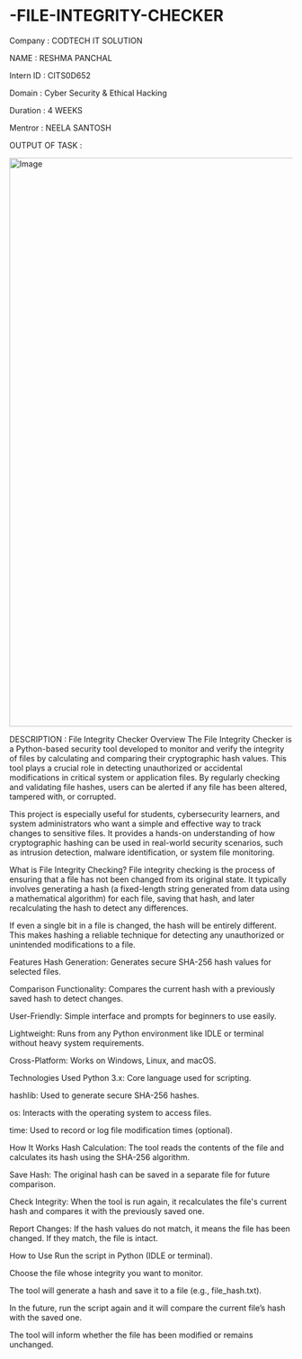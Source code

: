# -FILE-INTEGRITY-CHECKER

Company : CODTECH IT SOLUTION 

NAME : RESHMA PANCHAL 

Intern ID : CITS0D652

Domain : Cyber Security & Ethical Hacking

Duration : 4 WEEKS 

Mentror : NEELA SANTOSH 

OUTPUT OF TASK : 

<img width="1919" height="1011" alt="Image" src="https://github.com/user-attachments/assets/b17a989a-09f6-42a5-a2ee-bb431708484d" />

DESCRIPTION : File Integrity Checker
Overview
The File Integrity Checker is a Python-based security tool developed to monitor and verify the integrity of files by calculating and comparing their cryptographic hash values. This tool plays a crucial role in detecting unauthorized or accidental modifications in critical system or application files. By regularly checking and validating file hashes, users can be alerted if any file has been altered, tampered with, or corrupted.

This project is especially useful for students, cybersecurity learners, and system administrators who want a simple and effective way to track changes to sensitive files. It provides a hands-on understanding of how cryptographic hashing can be used in real-world security scenarios, such as intrusion detection, malware identification, or system file monitoring.

What is File Integrity Checking?
File integrity checking is the process of ensuring that a file has not been changed from its original state. It typically involves generating a hash (a fixed-length string generated from data using a mathematical algorithm) for each file, saving that hash, and later recalculating the hash to detect any differences.

If even a single bit in a file is changed, the hash will be entirely different. This makes hashing a reliable technique for detecting any unauthorized or unintended modifications to a file.

Features
Hash Generation: Generates secure SHA-256 hash values for selected files.

Comparison Functionality: Compares the current hash with a previously saved hash to detect changes.

User-Friendly: Simple interface and prompts for beginners to use easily.

Lightweight: Runs from any Python environment like IDLE or terminal without heavy system requirements.

Cross-Platform: Works on Windows, Linux, and macOS.

Technologies Used
Python 3.x: Core language used for scripting.

hashlib: Used to generate secure SHA-256 hashes.

os: Interacts with the operating system to access files.

time: Used to record or log file modification times (optional).

How It Works
Hash Calculation: The tool reads the contents of the file and calculates its hash using the SHA-256 algorithm.

Save Hash: The original hash can be saved in a separate file for future comparison.

Check Integrity: When the tool is run again, it recalculates the file's current hash and compares it with the previously saved one.

Report Changes: If the hash values do not match, it means the file has been changed. If they match, the file is intact.

How to Use
Run the script in Python (IDLE or terminal).

Choose the file whose integrity you want to monitor.

The tool will generate a hash and save it to a file (e.g., file_hash.txt).

In the future, run the script again and it will compare the current file’s hash with the saved one.

The tool will inform whether the file has been modified or remains unchanged.
